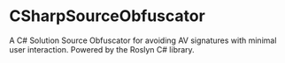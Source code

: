 # CSharpSourceObfuscator
A C# Solution Source Obfuscator for avoiding AV signatures with minimal user interaction. Powered by the Roslyn C# library.

